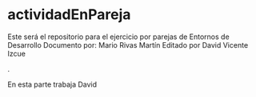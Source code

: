 # actividadEnPareja
Este será el repositorio para el ejercicio por parejas de Entornos de Desarrollo
Documento por: Mario Rivas Martín
Editado por David Vicente Izcue

.

En esta parte trabaja David



